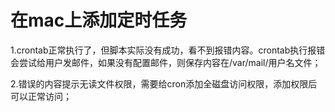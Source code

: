 # 在mac上添加定时任务
1.crontab正常执行了，但脚本实际没有成功，看不到报错内容。crontab执行报错会尝试给用户发邮件，如果没有配置邮件，则保存内容在/var/mail/用户名文件；

2.错误的内容提示无读文件权限，需要给cron添加全磁盘访问权限，添加权限后可以正常访问；
